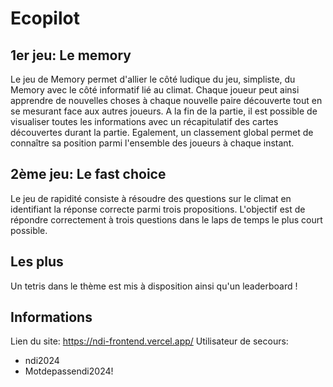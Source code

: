 # Ecopilot
## 1er jeu: Le memory
Le jeu de Memory permet d'allier le côté ludique du jeu, simpliste, du Memory avec le côté informatif lié au climat. Chaque joueur peut ainsi apprendre de nouvelles choses à chaque nouvelle paire découverte tout en se mesurant face aux autres joueurs. A la fin de la partie, il est possible de visualiser toutes les informations avec un récapitulatif des cartes découvertes durant la partie. Egalement, un classement global permet de connaître sa position parmi l'ensemble des joueurs à chaque instant.

## 2ème jeu: Le fast choice
Le jeu de rapidité consiste à résoudre des questions sur le climat en identifiant la réponse correcte parmi trois propositions. L'objectif est de répondre correctement à trois questions dans le laps de temps le plus court possible.

## Les plus
Un tetris dans le thème est mis à disposition ainsi qu'un leaderboard !

## Informations
Lien du site: https://ndi-frontend.vercel.app/
Utilisateur de secours:
- ndi2024
- Motdepassendi2024!
